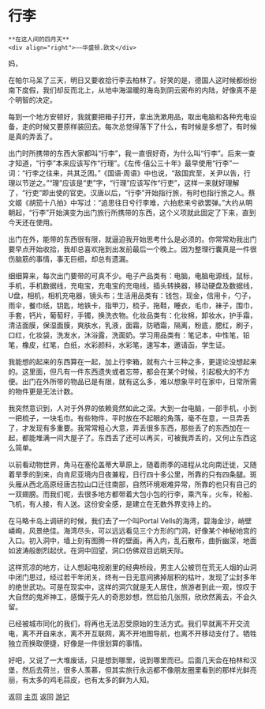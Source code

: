 # 行李

```{tip} 
**在这人间的四月天**
<div align="right">——华盛顿.欧文</div>
```

妈，

在帕尔马呆了三天，明日又要收拾行李去柏林了。好笑的是，德国人这时候都纷纷南下度假，我们却反而北上，从地中海温暖的海岛到阴云密布的内陆，好像真不是个明智的决定。

每到一个地方安顿好，我就要把箱子打开，拿出洗漱用品，取出电脑和各种充电设备，走的时候又要原样装回去。每次总觉得落下了什么，有时候是多想了，有时候是真的弄丢了。

出门时所携带的东西大家都叫“行李”，我一直很好奇，为什么叫“行李”。后来一查才知道，“行李”本来应该写作“行理”。《左传·僖公三十年》最早使用“行李”一词：“行李之往来，共其乏困。”《国语·周语》中也说，“敌国宾至，关尹以告，行理以节逆之。”“理”应该是“吏”字，“行理”应该写作“行吏”，这样一来就好理解了，“行吏”即出使的官吏。汉唐以后，“行李”开始指行旅，有时也指行旅之人。蔡文姬《胡笳十八拍》中写过：“追思往日兮行李难，六拍悲来兮欲罢弹。”大约从明朝起，“行李”开始演变为出门旅行所携带的东西，这个义项就此固定了下来，直到今天还在使用。

出门在外，能带的东西很有限，就逼迫我开始思考什么是必须的。你常常劝我出门要早点开始收拾，我却总喜欢拖到出发前最后一个晚上。因为整理行囊真是一件很伤脑筋的事情，事无巨细，却总有遗漏。

细细算来，每次出门要带的可真不少。电子产品类有：电脑，电脑电源线，鼠标，手机，手机数据线，充电宝，充电宝的充电线，插头转换器，移动硬盘及数据线，U盘，相机，相机充电器，镜头布；生活用品类有：钱包，现金，信用卡，勺子，雨伞，餐巾纸，钥匙，地铁卡，指甲刀，梳子，拖鞋，睡衣，毛巾，袜子，围巾，手套，钙片，葡萄籽，手镯，换洗衣物。化妆品类有：化妆棉，卸妆水，护手霜，清洁面膜，保湿面膜，爽肤水，乳液，面霜，防晒霜，隔离，粉底，腮红，刷子，口红，化妆袋，洗发水，沐浴露，洗面奶。学习用品类有：笔记本，中性笔，铅笔，橡皮，红笔，白纸，水彩颜料，水彩笔，速写本，邀请函，学生证。

我能想的起来的东西算在一起，加上行李箱，就有六十三种之多，更遑论没想起来的。这里面，但凡有一件东西遗失或者忘带，都会在某个时候，引起极大的不方便。出门在外所带的物品已是有限，就有这么多，难以想象平时在家中，日常所需的物件更是无法计数。

我突然意识到，人对于外界的依赖竟然如此之深。大到一台电脑，一部手机，小到一把梳子，一块毛巾。有些物件，平时放在不起眼的角落，毫不在意，一旦弄丢了，才发现有多重要。我常常粗心大意，弄丢很多东西，那些丢了的东西加在一起，都能堆满一间大屋子了。东西丢了还可以再买，可被我弄丢的，又何止东西这么简单。

以前看动物世界，角马在塞伦盖蒂大草原上，随着雨季的进程从北向南迁徙，又随着旱季的到来，向肯尼亚境内日夜兼程，日行四十多公里，所靠的只有四条腿。斑头雁从西北高原经唐古拉山口迁往南部，自然环境艰难异常，所靠的也只有自己的一双翅膀。而我们呢，去很多地方都带着大包小包的行李，乘汽车，火车，轮船、飞机，有人接，有人送。这份安全感，是建立在无数外界支持上的。

在马略卡岛上调研的时候，我们去了一个叫Portal Vells的海湾，碧海金沙，峭壁嶙峋，风景绝佳。海湾尽头，可以远远看见三个方形的门洞，好像某个神秘地宫的入口。初入洞中，墙上刻有图腾一样的壁画，再入内，乱石散布，曲折幽深，地面如波涛般剧烈起伏。在洞中回望，洞口仿佛双目远眺天际。

这样荒凉的地方，让人想起电视剧里的经典桥段，男主人公被罚在荒无人烟的山洞中闭门思过，经过若干年闭关，终有一日无意间拂掉层积的枯叶，发现了尘封多年的绝世武功。可是在现实中，这样的洞穴就是无人居住，旅游者到此一观，惊叹于大自然的鬼斧神工，感慨于先人的奇思妙想，然后拍几张照，欣欣然离去，不会久留。

已经被城市同化的我们，将再也无法忍受原始的生活方式。我们早就离不开交流电，离不开自来水，离不开互联网，离不开地图导航，也离不开移动支付了。牺牲独立而换取便捷，好像是一件很划算的事情。

好吧，又说了一大堆废话，只是想到哪里，说到哪里而已。后面几天会在柏林和汉堡，然后去荷兰，很多人羡慕，但其实旅行永远都不像朋友圈里看到的那样光鲜亮丽，有太多的鸡毛蒜皮，也有太多的鲜为人知。


返回 [主页](../../../intro.md)
返回 [游记](../../../posts/travelsall.md)